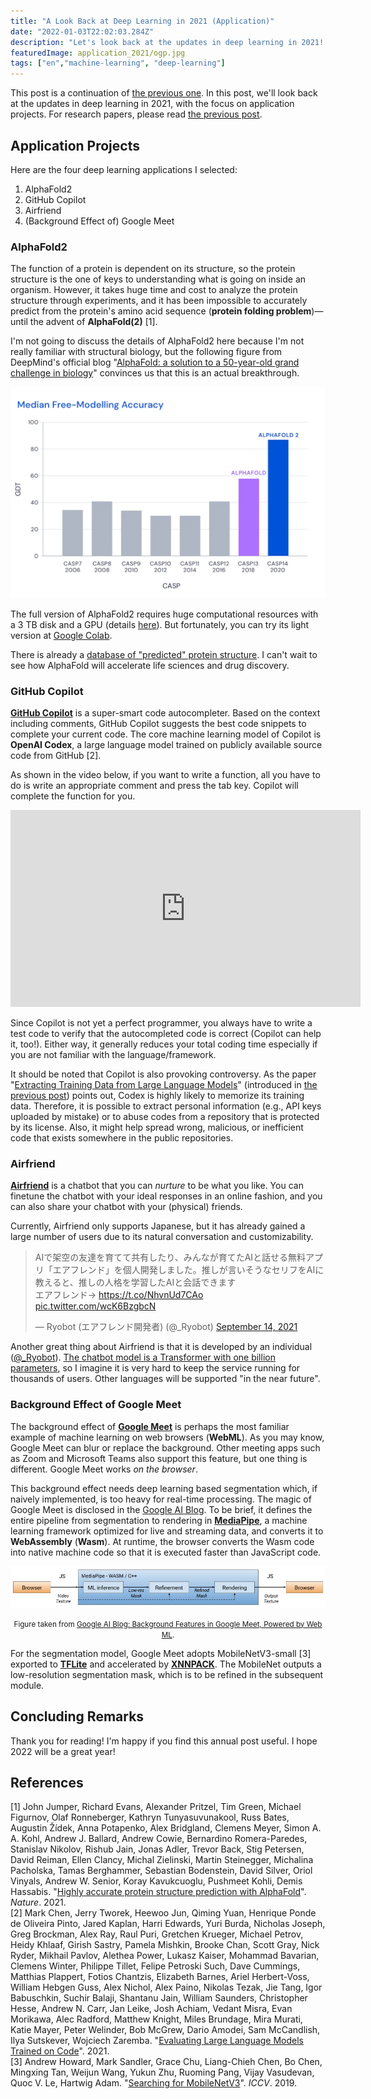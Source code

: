 ```yaml
---
title: "A Look Back at Deep Learning in 2021 (Application)"
date: "2022-01-03T22:02:03.284Z"
description: "Let's look back at the updates in deep learning in 2021! This post covers four application projects worth checking out"
featuredImage: application_2021/ogp.jpg
tags: ["en","machine-learning", "deep-learning"]
---
```


This post is a continuation of [the previous one](https://hippocampus-garden.com/research_2021/). In this post, we'll look back at the updates in deep learning in 2021, with the focus on application projects. For research papers, please read [the previous post](https://hippocampus-garden.com/research_2021/).

## Application Projects
Here are the four deep learning applications I selected:

1. AlphaFold2
2. GitHub Copilot
3. Airfriend
4. (Background Effect of) Google Meet

### AlphaFold2
The function of a protein is dependent on its structure, so the protein structure is the one of keys to understanding what is going on inside an organism. However, it takes huge time and cost to analyze the protein structure through experiments, and it has been impossible to accurately predict from the protein's amino acid sequence (**protein folding problem**)—until the advent of **AlphaFold(2)** [1].

I'm not going to discuss the details of AlphaFold2 here because I'm not really familiar with structural biology, but the following figure from DeepMind's official blog "[AlphaFold: a solution to a 50-year-old grand challenge in biology](https://deepmind.com/blog/article/alphafold-a-solution-to-a-50-year-old-grand-challenge-in-biology)" convinces us that this is an actual breakthrough.

![](2022-01-02-11-13-52.png)

The full version of AlphaFold2 requires huge computational resources with a 3 TB disk and a GPU (details [here](https://github.com/deepmind/alphafold#running-alphafold)). But fortunately, you can try its light version at [Google Colab](https://colab.research.google.com/github/sokrypton/ColabFold/blob/main/AlphaFold2.ipynb).

There is already a [database of "predicted" protein structure](https://alphafold.ebi.ac.uk/). I can't wait to see how AlphaFold will accelerate life sciences and drug discovery.

### GitHub Copilot
**[GitHub Copilot](https://copilot.github.com/)** is a super-smart code autocompleter. Based on the context including comments, GitHub Copilot suggests the best code snippets to complete your current code. The core machine learning model of Copilot is **OpenAI Codex**, a large language model trained on publicly available source code from GitHub [2].

As shown in the video below, if you want to write a function, all you have to do is write an appropriate comment and press the tab key. Copilot will complete the function for you.

<iframe width="560" height="315" src="https://www.youtube.com/embed/St2CMvK4hK0?start=69" title="YouTube video player" frameborder="0" allow="accelerometer; autoplay; clipboard-write; encrypted-media; gyroscope; picture-in-picture" allowfullscreen></iframe>

Since Copilot is not yet a perfect programmer, you always have to write a test code to verify that the autocompleted code is correct (Copilot can help it, too!). Either way, it generally reduces your total coding time especially if you are not familiar with the language/framework.

It should be noted that Copilot is also provoking controversy. As the paper "[Extracting Training Data from Large Language Models](https://arxiv.org/abs/2012.07805)" (introduced in [the previous post](https://hippocampus-garden.com/research_2021/)) points out, Codex is highly likely to memorize its training data. Therefore, it is possible to extract personal information (e.g., API keys uploaded by mistake) or to abuse codes from a repository that is protected by its license. Also, it might help spread wrong, malicious, or inefficient code that exists somewhere in the public repositories. 

### Airfriend
**[Airfriend](https://airfriend.ai/)** is a chatbot that you can *nurture* to be what you like. You can finetune the chatbot with your ideal responses in an online fashion, and you can also share your chatbot with your (physical) friends.

Currently, Airfriend only supports Japanese, but it has already gained a large number of users due to its natural conversation and customizability. 

<blockquote class="twitter-tweet"><p lang="ja" dir="ltr">AIで架空の友達を育てて共有したり、みんなが育てたAIと話せる無料アプリ「エアフレンド」を個人開発しました。推しが言いそうなセリフをAIに教えると、推しの人格を学習したAIと会話できます<br>エアフレンド→ <a href="https://t.co/NhvnUd7CAo">https://t.co/NhvnUd7CAo</a> <a href="https://t.co/wcK6BzgbcN">pic.twitter.com/wcK6BzgbcN</a></p>&mdash; Ryobot (エアフレンド開発者) (@_Ryobot) <a href="https://twitter.com/_Ryobot/status/1437714740529319939?ref_src=twsrc%5Etfw">September 14, 2021</a></blockquote> <script async src="https://platform.twitter.com/widgets.js" charset="utf-8"></script>

Another great thing about Airfriend is that it is developed by an individual ([@_Ryobot](https://twitter.com/_Ryobot)). [The chatbot model is a Transformer with one billion parameters](https://twitter.com/_Ryobot/status/1437762555578134530), so I imagine it is very hard to keep the service running for thousands of users. Other languages will be supported "in the near future".

### Background Effect of Google Meet
The background effect of **[Google Meet](https://meet.google.com/)** is perhaps the most familiar example of machine learning on web browsers (**WebML**). As you may know, Google Meet can blur or replace the background. Other meeting apps such as Zoom and Microsoft Teams also support this feature, but one thing is different. Google Meet works *on the browser*.

This background effect needs deep learning based segmentation which, if naively implemented, is too heavy for real-time processing. The magic of Google Meet is disclosed in the [Google AI Blog](https://ai.googleblog.com/2020/10/background-features-in-google-meet.html). To be brief, it defines the entire pipeline from segmentation to rendering in **[MediaPipe](https://google.github.io/mediapipe/)**, a machine learning framework optimized for live and streaming data, and converts it to **WebAssembly** (**Wasm**). At runtime, the browser converts the Wasm code into native machine code so that it is executed faster than JavaScript code.

![](2022-01-02-12-37-10.png)

<div style="text-align: center;"><small>Figure taken from <a href="https://ai.googleblog.com/2020/10/background-features-in-google-meet.html">Google AI Blog: Background Features in Google Meet, Powered by Web ML</a>.</small></div>

For the segmentation model, Google Meet adopts MobileNetV3-small [3] exported to [**TFLite**](https://www.tensorflow.org/lite) and accelerated by [**XNNPACK**](https://github.com/google/XNNPACK). The MobileNet outputs a low-resolution segmentation mask, which is to be refined in the subsequent module.

## Concluding Remarks
Thank you for reading! I'm happy if you find this annual post useful. I hope 2022 will be a great year!

## References
[1] John Jumper, Richard Evans, Alexander Pritzel, Tim Green, Michael Figurnov, Olaf Ronneberger, Kathryn Tunyasuvunakool, Russ Bates, Augustin Žídek, Anna Potapenko, Alex Bridgland, Clemens Meyer, Simon A. A. Kohl, Andrew J. Ballard, Andrew Cowie, Bernardino Romera-Paredes, Stanislav Nikolov, Rishub Jain, Jonas Adler, Trevor Back, Stig Petersen, David Reiman, Ellen Clancy, Michal Zielinski, Martin Steinegger, Michalina Pacholska, Tamas Berghammer, Sebastian Bodenstein, David Silver, Oriol Vinyals, Andrew W. Senior, Koray Kavukcuoglu, Pushmeet Kohli, Demis Hassabis. "[Highly accurate protein structure prediction with AlphaFold](https://www.nature.com/articles/s41586-021-03819-2)". *Nature*. 2021.  
[2] Mark Chen, Jerry Tworek, Heewoo Jun, Qiming Yuan, Henrique Ponde de Oliveira Pinto, Jared Kaplan, Harri Edwards, Yuri Burda, Nicholas Joseph, Greg Brockman, Alex Ray, Raul Puri, Gretchen Krueger, Michael Petrov, Heidy Khlaaf, Girish Sastry, Pamela Mishkin, Brooke Chan, Scott Gray, Nick Ryder, Mikhail Pavlov, Alethea Power, Lukasz Kaiser, Mohammad Bavarian, Clemens Winter, Philippe Tillet, Felipe Petroski Such, Dave Cummings, Matthias Plappert, Fotios Chantzis, Elizabeth Barnes, Ariel Herbert-Voss, William Hebgen Guss, Alex Nichol, Alex Paino, Nikolas Tezak, Jie Tang, Igor Babuschkin, Suchir Balaji, Shantanu Jain, William Saunders, Christopher Hesse, Andrew N. Carr, Jan Leike, Josh Achiam, Vedant Misra, Evan Morikawa, Alec Radford, Matthew Knight, Miles Brundage, Mira Murati, Katie Mayer, Peter Welinder, Bob McGrew, Dario Amodei, Sam McCandlish, Ilya Sutskever, Wojciech Zaremba. "[Evaluating Large Language Models Trained on Code](https://arxiv.org/abs/2107.03374)". 2021.  
[3] Andrew Howard, Mark Sandler, Grace Chu, Liang-Chieh Chen, Bo Chen, Mingxing Tan, Weijun Wang, Yukun Zhu, Ruoming Pang, Vijay Vasudevan, Quoc V. Le, Hartwig Adam. "[Searching for MobileNetV3](https://arxiv.org/abs/1905.02244)". *ICCV*. 2019.